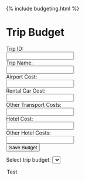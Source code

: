 {% include budgeting.html %}

<script>
    function post() {
        var trip = document.getElementById('trip').value;
        var name = document.getElementById('name').value;
        var airport = document.getElementById('airport').value;
        var rental = document.getElementById('rental').value;
        var transport = document.getElementById('transport').value;
        var hotel1 = document.getElementById('hotel1').value;
        var hotel2 = document.getElementById('hotel1').value;

        const requestOptions = {
            method: 'POST',
            mode: 'cors', // no-cors, *cors, same-origin
            cache: 'no-cache', // *default, no-cache, reload, force-cache, only-if-cached
            credentials: 'include', // include, *same-origin, omit
            body: JSON.stringify(data),
            headers: {
                "content-type": "application/json",
            },
        };
        fetch("https://music.nighthawkcoders.tk/api/budget/", requestOptions).then((res) => {
            if (res.status == 200) {
                window.location.replace("/team10/budgeting");
            } else {
                document.getElementById('message').innerHTML = "Error"
            }
        });
    }
</script>

<h1>Trip Budget</h1>
<label for="trip">Trip ID:</label><br>
<input type="text" id="trip" name="trip"><br>
<label for="name">Trip Name:</label><br>
<input type="text" id="name" name="name"><br>
<label for="airport">Airport Cost:</label><br>
<input type="text" id="airport" name="airport"><br>
<label for="rental">Rental Car Cost:</label><br>
<input type="text" id="rental" name="rental"><br>
<label for="transport">Other Transport Costs:</label><br>
<input type="text" id="transport" name="transport"><br>
<label for="hotel1">Hotel Cost:</label><br>
<input type="text" id="hotel1" name="hotel2"><br>
<label for="hotel2">Other Hotel Costs:</label><br>
<input type="text" id="hotel2" name="hotel2"><br>
<input type="submit" value="Save Budget" onclick="post()">
<p id="message"></p>


<label for="budgets">Select trip budget:</label>
<select name="budgets" id="budgets">
  <option value="01">Test</option>
</select>

